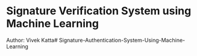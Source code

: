 # Signature Verification System using Machine Learning
Author: Vivek Katta# Signature-Authentication-System-Using-Machine-Learning
